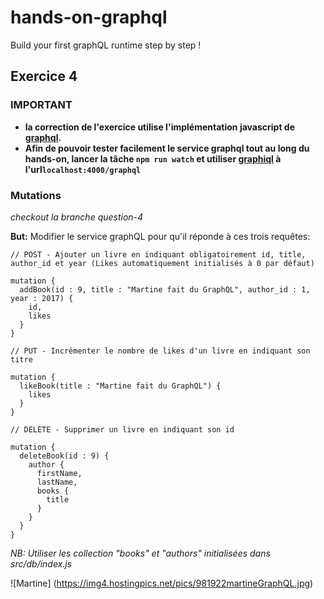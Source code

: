 # hands-on-graphql
Build your first graphQL runtime step by step !

## Exercice 4

### IMPORTANT
- **la correction de l'exercice utilise l'implémentation javascript de [graphql](https://github.com/graphql/graphql-js).**
- **Afin de pouvoir tester facilement le service graphql tout au long du hands-on, lancer la tâche `npm run watch` et  utiliser [graphiql](https://github.com/graphql/graphiql) à l'url`localhost:4000/graphql`**

### Mutations

_checkout la branche question-4_

**But:** Modifier le service graphQL pour qu'il réponde à ces trois requêtes:
```
// POST - Ajouter un livre en indiquant obligatoirement id, title, author_id et year (Likes automatiquement initialisés à 0 par défaut)

mutation {
  addBook(id : 9, title : "Martine fait du GraphQL", author_id : 1, year : 2017) {
    id,
    likes
  }
}
```
```
// PUT - Incrémenter le nombre de likes d'un livre en indiquant son titre

mutation {
  likeBook(title : "Martine fait du GraphQL") {
    likes
  }
}
```
```
// DELETE - Supprimer un livre en indiquant son id

mutation {
  deleteBook(id : 9) {
    author {
      firstName,
      lastName,
      books {
        title
      }
    }
  }
}
```

_NB: Utiliser les collection "books" et "authors" initialisées dans src/db/index.js_

![Martine]
(https://img4.hostingpics.net/pics/981922martineGraphQL.jpg)